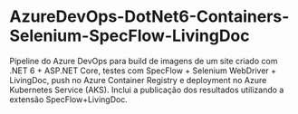 # AzureDevOps-DotNet6-Containers-Selenium-SpecFlow-LivingDoc
Pipeline do Azure DevOps para build de imagens de um site criado com .NET 6 + ASP.NET Core, testes com SpecFlow + Selenium WebDriver + LivingDoc, push no Azure Container Registry e deployment no Azure Kubernetes Service (AKS). Inclui a publicação dos resultados utilizando a extensão SpecFlow+LivingDoc.
